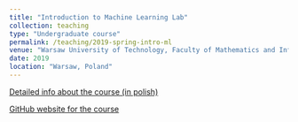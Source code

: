 ```yaml
---
title: "Introduction to Machine Learning Lab"
collection: teaching
type: "Undergraduate course"
permalink: /teaching/2019-spring-intro-ml
venue: "Warsaw University of Technology, Faculty of Mathematics and Information Sciences"
date: 2019
location: "Warsaw, Poland"
---
```


[Detailed info about the course (in polish)](https://usosweb.usos.pw.edu.pl/kontroler.php?_action=katalog2/przedmioty/pokazPrzedmiot&prz_kod=1120-DS000-ISP-0242)

[GitHub website for the course](https://github.com/mini-pw/2019L-WUM)
